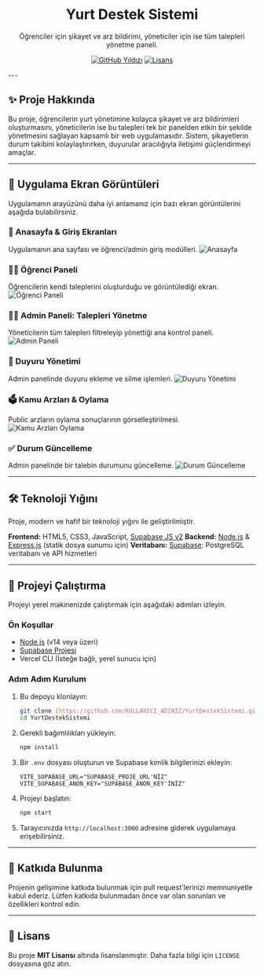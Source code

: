 <div align="center">

  <h1>Yurt Destek Sistemi</h1>
  <p>Öğrenciler için şikayet ve arz bildirimi, yöneticiler için ise tüm talepleri yönetme paneli.</p>
  
  [![GitHub Yıldızı](https://img.shields.io/github/stars/mustafaonler/YurtDestekSistemi?style=social)](https://github.com/mustafaonler/YurtDestekSistemi/stargazers)
  [![Lisans](https://img.shields.io/github/license/mustafaonler/YurtDestekSistemi)](https://github.com/mustafaonler/YurtDestekSistemi/blob/main/LICENSE)
</div>
---

## ✨ Proje Hakkında

Bu proje, öğrencilerin yurt yönetimine kolayca şikayet ve arz bildirimleri oluşturmasını, yöneticilerin ise bu talepleri tek bir panelden etkin bir şekilde yönetmesini sağlayan kapsamlı bir web uygulamasıdır. Sistem, şikayetlerin durum takibini kolaylaştırırken, duyurular aracılığıyla iletişimi güçlendirmeyi amaçlar.

---

## 📸 Uygulama Ekran Görüntüleri

Uygulamanın arayüzünü daha iyi anlamanız için bazı ekran görüntülerini aşağıda bulabilirsiniz.

### 🏡 Anasayfa & Giriş Ekranları
Uygulamanın ana sayfası ve öğrenci/admin giriş modülleri.
![Anasayfa](images/(https://github.com/user-attachments/assets/d21200a8-8f59-4885-ae9e-23a90538c381)
)

### 🧑‍🎓 Öğrenci Paneli
Öğrencilerin kendi taleplerini oluşturduğu ve görüntülediği ekran.
![Öğrenci Paneli](images/ogrenci_paneli.png)

### 👨‍💼 Admin Paneli: Talepleri Yönetme
Yöneticilerin tüm talepleri filtreleyip yönettiği ana kontrol paneli.
![Admin Paneli](images/admin_paneli.png)

### 📢 Duyuru Yönetimi
Admin panelinde duyuru ekleme ve silme işlemleri.
![Duyuru Yönetimi](images/duyuru_yonetimi.png)

### 🗳️ Kamu Arzları & Oylama
Public arzların oylama sonuçlarının görselleştirilmesi.
![Kamu Arzları Oylama](images/kamu_arzları.png)

### ✅ Durum Güncelleme
Admin panelinde bir talebin durumunu güncelleme.
![Durum Güncelleme](images/durum_guncelleme.png)

---

## 🛠️ Teknoloji Yığını

Proje, modern ve hafif bir teknoloji yığını ile geliştirilmiştir.

**Frontend:** HTML5, CSS3, JavaScript, [Supabase JS v2](https://supabase.com/docs/guides/client)
**Backend:** [Node.js](https://nodejs.org/) & [Express.js](https://expressjs.com/) (statik dosya sunumu için)
**Veritabanı:** [Supabase](https://supabase.com/): PostgreSQL veritabanı ve API hizmetleri

---

## 🚀 Projeyi Çalıştırma

Projeyi yerel makinenizde çalıştırmak için aşağıdaki adımları izleyin.

### Ön Koşullar
- [Node.js](https://nodejs.org/en/download/) (v14 veya üzeri)
- [Supabase Projesi](https://supabase.com/)
- Vercel CLI (İsteğe bağlı, yerel sunucu için)

### Adım Adım Kurulum
1.  Bu depoyu klonlayın:
    ```bash
    git clone [https://github.com/KULLANICI_ADINIZ/YurtDestekSistemi.git](https://github.com/KULLANICI_ADINIZ/YurtDestekSistemi.git)
    cd YurtDestekSistemi
    ```

2.  Gerekli bağımlılıkları yükleyin:
    ```bash
    npm install
    ```

3.  Bir `.env` dosyası oluşturun ve Supabase kimlik bilgilerinizi ekleyin:
    ```env
    VITE_SUPABASE_URL="SUPABASE_PROJE_URL'NİZ"
    VITE_SUPABASE_ANON_KEY="SUPABASE_ANON_KEY'İNİZ"
    ```

4.  Projeyi başlatın:
    ```bash
    npm start
    ```
5.  Tarayıcınızda `http://localhost:3000` adresine giderek uygulamaya erişebilirsiniz.

---

## 🤝 Katkıda Bulunma

Projenin gelişimine katkıda bulunmak için pull request'lerinizi memnuniyetle kabul ederiz. Lütfen katkıda bulunmadan önce var olan sorunları ve özellikleri kontrol edin.

---

## 📜 Lisans

Bu proje **MIT Lisansı** altında lisanslanmıştır. Daha fazla bilgi için `LICENSE` dosyasına göz atın.
